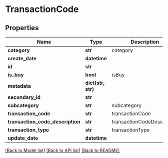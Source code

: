 # TransactionCode

## Properties
Name | Type | Description | Notes
------------ | ------------- | ------------- | -------------
**category** | **str** | category | [optional] 
**create_date** | **datetime** |  | [optional] 
**id** | **str** |  | [optional] 
**is_buy** | **bool** | isBuy | [optional] 
**metadata** | **dict(str, str)** |  | [optional] 
**secondary_id** | **str** |  | [optional] 
**subcategory** | **str** | subcategory | [optional] 
**transaction_code** | **str** | transactionCode | 
**transaction_code_description** | **str** | transactionCodeDescription | [optional] 
**transaction_type** | **str** | transactionType | [optional] 
**update_date** | **datetime** |  | [optional] 

[[Back to Model list]](../README.md#documentation-for-models) [[Back to API list]](../README.md#documentation-for-api-endpoints) [[Back to README]](../README.md)


